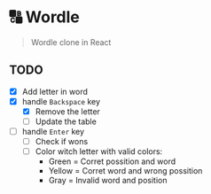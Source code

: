 # 🔠 Wordle 

> Wordle clone in React

## TODO
 - [x] Add letter in word
 - [x] handle `Backspace` key
   - [x] Remove the letter
   - [ ] Update the table
 - [ ] handle `Enter` key 
   - [ ] Check if wons 
   - [ ] Color witch letter with valid colors:
     - Green = Corret possition and word
     - Yellow = Corret word and wrong possition
     - Gray = Invalid word and position
